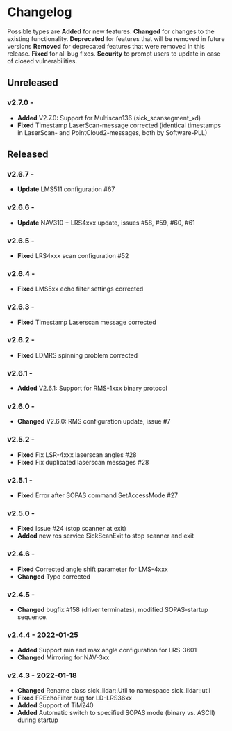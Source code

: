 # Changelog #

Possible types are **Added** for new features. **Changed** for changes to the existing functionality. **Deprecated** for
features that will be removed in future versions **Removed** for deprecated features that were removed in this release.
**Fixed** for all bug fixes. **Security** to prompt users to update in case of closed vulnerabilities.

## Unreleased ##

### v2.7.0 - 
  - **Added** V2.7.0: Support for Multiscan136 (sick_scansegment_xd)
  - **Fixed** Timestamp LaserScan-message corrected (identical timestamps in LaserScan- and PointCloud2-messages, both by Software-PLL)

## Released ##

### v2.6.7 - 
  - **Update** LMS511 configuration #67

### v2.6.6 - 
  - **Update** NAV310 + LRS4xxx update, issues #58, #59, #60, #61

### v2.6.5 - 
  - **Fixed** LRS4xxx scan configuration #52

### v2.6.4 - 
  - **Fixed** LMS5xx echo filter settings corrected

### v2.6.3 - 
  - **Fixed** Timestamp Laserscan message corrected

### v2.6.2 - 
  - **Fixed** LDMRS spinning problem corrected

### v2.6.1 - 
  - **Added** V2.6.1: Support for RMS-1xxx binary protocol

### v2.6.0 - 
  - **Changed** V2.6.0: RMS configuration update, issue #7

### v2.5.2 - 
  - **Fixed**  Fix LSR-4xxx laserscan angles #28
  - **Fixed**  Fix duplicated laserscan messages #28

### v2.5.1 - 
  - **Fixed**  Error after SOPAS command SetAccessMode #27

### v2.5.0 - 
  - **Fixed** Issue #24 (stop scanner at exit)
  - **Added** new ros service SickScanExit to stop scanner and exit

### v2.4.6 - 
  - **Fixed** Corrected angle shift parameter for LMS-4xxx
  - **Changed** Typo corrected

### v2.4.5 - 
  - **Changed** bugfix #158 (driver terminates), modified SOPAS-startup sequence.

### v2.4.4 - 2022-01-25
  - **Added** Support min and max angle configuration for LRS-3601
  - **Changed** Mirroring for NAV-3xx  

### v2.4.3 - 2022-01-18
  - **Changed** Rename class sick_lidar::Util to namespace sick_lidar::util
  - **Fixed** FREchoFilter bug for LD-LRS36xx
  - **Added** Support of TiM240
  - **Added** Automatic switch to specified SOPAS mode (binary vs. ASCII) during startup

  
